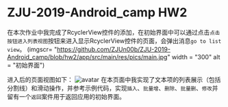 # ZJU-2019-Android_camp HW2
在本次作业中我完成了RcyclerView控件的添加，在初始界面中可以通过点击`点击按钮进入列表视图`按钮来进入显示RcyclerView控件的页面，会弹出消息`go to list view`。
(imgscr= "https://github.com/ZJUn00b/ZJU-2019-Android_camp/blob/hw2/app/src/main/res/pics/main.jpg" width = "300" alt = "初始界面")

进入后的页面视图如下：
![avatar](https://github.com/ZJUn00b/ZJU-2019-Android_camp/blob/hw2/app/src/main/res/pics/enter.jpg)
在本页面中我实现了文本项的列表展示（包括分割线）和滑动操作，并参考示例代码，实现`插入`、`批量增`、`删除`、`批量删`、`修改`并留有一个`返回`案件用于返回应用的初始界面。


